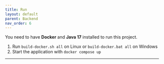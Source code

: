 ```yaml
---
title: Run
layout: default
parent: Backend
nav_order: 6
---
```



You need to have **Docker** and **Java 17** installed to run this project.

1. Run `build-docker.sh all` on Linux or `build-docker.bat all` on Windows
2. Start the application with `docker compose up`

---